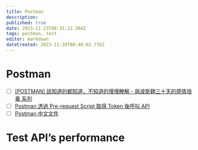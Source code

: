 ```yaml
---
title: Postman
description: 
published: true
date: 2023-11-23T08:31:12.304Z
tags: postman, test
editor: markdown
dateCreated: 2023-11-20T00:40:02.776Z
---
```


# Postman
- [ ] [[POSTMAN] 該知道的都知道，不知道的慢慢瞭解 - 與波斯麵三十天的感情培養 系列](https://ithelp.ithome.com.tw/users/20140317/ironman/5669)
- [ ] [Postman 透過 Pre-request Script 取得 Token 後呼叫 API](https://blog.dtask.idv.tw/Postman/Postman_PreRequestScript_Token_API/)
- [ ] [Postman 中文文件](https://postman.xiniushu.com/)

# Test API’s performance


